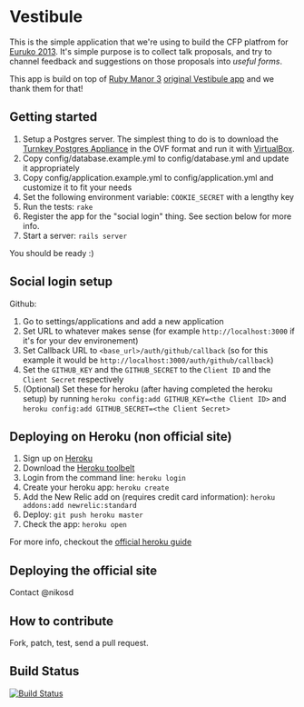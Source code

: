 Vestibule
=========

This is the simple application that we're using to build the CFP platfrom for [Euruko 2013][]. It's simple purpose is to collect talk proposals, and try to channel feedback and suggestions on those proposals into *useful forms*.

This app is build on top of [Ruby Manor 3][] [original Vestibule app][] and we thank them for that!

Getting started
-----------------

1. Setup a Postgres server. The simplest thing to do is to download the [Turnkey Postgres Appliance][] in the OVF format and run it with [VirtualBox][].
2. Copy config/database.example.yml to config/database.yml and update it appropriately
2. Copy config/application.example.yml to config/application.yml and customize it to fit your needs
3. Set the following environment variable: `COOKIE_SECRET` with a lengthy key
4. Run the tests: `rake`
5. Register the app for the "social login" thing. See section below for more info.
4. Start a server: `rails server`

You should be ready :)

Social login setup
-----------------

Github:

1. Go to settings/applications and add a new application
2. Set URL to whatever makes sense (for example `http://localhost:3000` if it's for your dev environement)
3. Set Callback URL to `<base_url>/auth/github/callback` (so for this example it would be `http://localhost:3000/auth/github/callback`)
4. Set the `GITHUB_KEY` and the `GITHUB_SECRET` to the `Client ID` and the `Client Secret` respectively
5. (Optional) Set these for heroku (after having completed the heroku setup) by running `heroku config:add GITHUB_KEY=<the Client ID>` and `heroku config:add GITHUB_SECRET=<the Client Secret>`

Deploying on Heroku (non official site)
-----------------

1. Sign up on [Heroku][]
2. Download the [Heroku toolbelt][]
3. Login from the command line: `heroku login`
4. Create your heroku app: `heroku create`
5. Add the New Relic add on (requires credit card information): `heroku addons:add newrelic:standard`
6. Deploy: `git push heroku master`
7. Check the app: `heroku open`

For more info, checkout the [official heroku guide][]

Deploying the official site
-----------------

Contact @nikosd

How to contribute
-----------------

Fork, patch, test, send a pull request.

Build Status
------------

[![Build Status](https://secure.travis-ci.org/euruko2013/vestibule.png)](http://travis-ci.org/euruko2013/vestibule)

[Euruko 2013]: http://euruko2013.org/
[Ruby Manor 3]: http://rubymanor.org/3
[original Vestibule app]: https://github.com/rubymanor/vestibule
[Turnkey Postgres Appliance]: http://www.turnkeylinux.org/postgresql
[VirtualBox]: https://www.virtualbox.org/
[Heroku]: http://www.heroku.com/
[Heroku toolbelt]: https://toolbelt.heroku.com/
[official heroku guide]: https://devcenter.heroku.com/articles/rails3